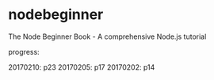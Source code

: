 # nodebeginner
The Node Beginner Book - A comprehensive Node.js tutorial

progress: 

20170210: p23
20170205: p17
20170202: p14
